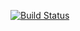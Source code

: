 [![Build Status](https://travis-ci.org/SerhiiIvko/LuxoftHomeworks.svg?branch=project-start)](https://travis-ci.org/SerhiiIvko/LuxoftHomeworks)